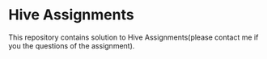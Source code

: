 # Hive Assignments
This repository contains solution to Hive Assignments(please contact me if you the questions of the assignment).
